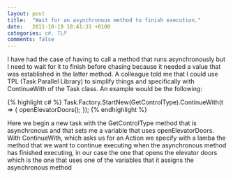 ```yaml
---
layout: post
title:  "Wait for an asynchronous method to finish execution."
date:   2011-10-19 18:41:31 +0100
categories: c#, TLP
comments: false
---
```


I have had the case of having to call a method that runs asynchronously but I need to wait for it to finish before chasing because it needed a value that was established in the latter method. A colleague told me that I could use TPL (Task Parallel Library) to simplify things and specifically with ContinueWith of the Task class. An example would be the following:

{% highlight c# %}
Task.Factory.StartNew(GetControlType).ContinueWith(t =>
{
      openElevatorDoors();
});
{% endhighlight %}

Here we begin a new task with the GetControlType method that is asynchronous and that sets me a variable that uses openElevatorDoors. With ContinueWith, which asks us for an Action we specify with a lamba the method that we want to continue executing when the asynchronous method has finished executing, in our case the one that opens the elevator doors which is the one that uses one of the variables that it assigns the asynchronous method
